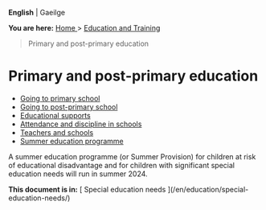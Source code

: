 **English** |  Gaeilge 

**You are here:** [ Home ](/en/) > [ Education and Training ](/en/education/)
> Primary and post-primary education

#  Primary and post-primary education

  * [ Going to primary school ](/en/education/primary-and-post-primary-education/going-to-primary-school/)
  * [ Going to post-primary school ](/en/education/primary-and-post-primary-education/going-to-post-primary-school/)
  * [ Educational supports ](/en/education/primary-and-post-primary-education/educational-supports/)
  * [ Attendance and discipline in schools ](/en/education/primary-and-post-primary-education/attendance-and-discipline-in-schools/)
  * [ Teachers and schools ](/en/education/primary-and-post-primary-education/teachers-and-schools/)
  * [ Summer education programme ](/en/education/special-education-needs/summer-education-programme/)

A summer education programme (or Summer Provision) for children at risk of
educational disadvantage and for children with significant special education
needs will run in summer 2024.

**This document is in:** [ Special education needs ](/en/education/special-
education-needs/)
